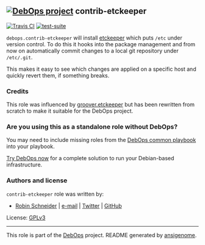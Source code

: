 ## [![DebOps project](http://debops.org/images/debops-small.png)](http://debops.org) contrib-etckeeper

<!-- This file was generated by Ansigenome. Do not edit this file directly but
     instead have a look at the files in the ./meta/ directory. -->

[![Travis CI](http://img.shields.io/travis/debops/ansible-contrib-etckeeper.svg?style=flat)](http://travis-ci.org/debops/ansible-contrib-etckeeper)
[![test-suite](http://img.shields.io/badge/test--suite-ansible--contrib--etckeeper-blue.svg?style=flat)](https://github.com/debops/test-suite/tree/master/ansible-contrib-etckeeper/)


`debops.contrib-etckeeper` will install [etckeeper][] which puts `/etc`
under version control. To do this it hooks into the package management and
from now on automatically commit changes to a local git repository under
`/etc/.git`.

This makes it easy to see which changes are applied on a specific host and
quickly revert them, if something breaks.

### Credits
This role was influenced by [groover.etckeeper](https://github.com/silpion/ansible-etckeeper)
but has been rewritten from scratch to make it suitable for the DebOps project.

[etckeeper]: https://github.com/joeyh/etckeeper



### Are you using this as a standalone role without DebOps?

You may need to include missing roles from the [DebOps common
playbook](https://github.com/debops/debops-playbooks/blob/master/playbooks/common.yml)
into your playbook.

[Try DebOps now](https://github.com/debops/debops) for a complete solution to run your Debian-based infrastructure.





### Authors and license

`contrib-etckeeper` role was written by:

- [Robin Schneider](http://ypid.de/) | [e-mail](mailto:ypid@riseup.net) | [Twitter](https://twitter.com/ypid) | [GitHub](https://github.com/ypid)

License: [GPLv3](https://tldrlegal.com/license/gnu-general-public-license-v3-%28gpl-3%29)

***

This role is part of the [DebOps](http://debops.org/) project. README generated by [ansigenome](https://github.com/nickjj/ansigenome/).
